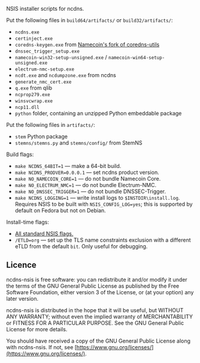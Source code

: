 
NSIS installer scripts for ncdns.

Put the following files in `build64/artifacts/` or `build32/artifacts/`:

  - `ncdns.exe`
  - `certinject.exe`
  - `coredns-keygen.exe` from [Namecoin's fork of coredns-utils](https://github.com/namecoin/coredns-utils-zsk)
  - `dnssec_trigger_setup.exe`
  - `namecoin-win32-setup-unsigned.exe` / `namecoin-win64-setup-unsigned.exe`
  - `electrum-nmc-setup.exe`
  - `ncdt.exe` and `ncdumpzone.exe` from ncdns
  - `generate_nmc_cert.exe`
  - `q.exe` from qlib
  - `ncprop279.exe`
  - `winsvcwrap.exe`
  - `ncp11.dll`
  - `python` folder, containing an unzipped Python embeddable package

Put the following files in `artifacts/`:

  - `stem` Python package
  - `stemns/stemns.py` and `stemns/config/` from StemNS

Build flags:

  - `make NCDNS_64BIT=1` — make a 64-bit build.
  - `make NCDNS_PRODVER=0.0.0.1` — set ncdns product version.
  - `make NO_NAMECOIN_CORE=1` — do not bundle Namecoin Core.
  - `make NO_ELECTRUM_NMC=1` — do not bundle Electrum-NMC.
  - `make NO_DNSSEC_TRIGGER=1` — do not bundle DNSSEC-Trigger.
  - `make NCDNS_LOGGING=1` — write install logs to `$INSTDIR\install.log`.  Requires NSIS to be built with `NSIS_CONFIG_LOG=yes`; this is supported by default on Fedora but not on Debian.

Install-time flags:

  - [All standard NSIS flags.](https://nsis.sourceforge.io/Docs/Chapter3.html#installerusage)
  - `/ETLD=org` — set up the TLS name constraints exclusion with a different eTLD from the default `bit`.  Only useful for debugging.

## Licence

ncdns-nsis is free software: you can redistribute it and/or modify
it under the terms of the GNU General Public License as published by
the Free Software Foundation, either version 3 of the License, or
(at your option) any later version.

ncdns-nsis is distributed in the hope that it will be useful,
but WITHOUT ANY WARRANTY; without even the implied warranty of
MERCHANTABILITY or FITNESS FOR A PARTICULAR PURPOSE.  See the
GNU General Public License for more details.

You should have received a copy of the GNU General Public License
along with ncdns-nsis.  If not, see [https://www.gnu.org/licenses/](https://www.gnu.org/licenses/).
